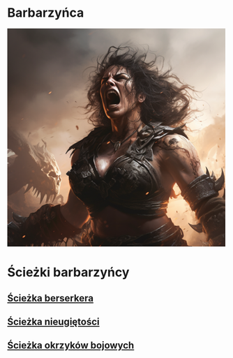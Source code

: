# Barbarzyńca

<img src="imgs/barbarzynca.png" width="500">

# Ścieżki barbarzyńcy

## [Ścieżka berserkera](sciezki/berserker.md)
## [Ścieżka nieugiętości](sciezki/nieugietosc.md)
## [Ścieżka okrzyków bojowych](sciezki/okrzyki-bojowe.md)
